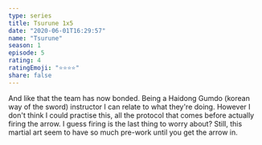 ```yaml
--- 
type: series 
title: Tsurune 1x5 
date: "2020-06-01T16:29:57" 
name: "Tsurune" 
season: 1 
episode: 5 
rating: 4 
ratingEmoji: "⭐️⭐️⭐️⭐️" 
share: false 
---
```


And like that the team has now bonded. Being a Haidong Gumdo (korean way of the sword) instructor I can relate to what they're doing. However I don't think I could practise this, all the protocol that comes before actually firing the arrow. I guess firing is the last thing to worry about? Still, this martial art seem to have so much pre-work until you get the arrow in.
